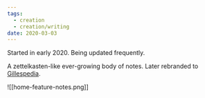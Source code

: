 ```yaml
---
tags:
  - creation
  - creation/writing
date: 2020-03-03
---
```

Started in early 2020. Being updated frequently.

A zettelkasten-like ever-growing body of notes. Later rebranded to [Gillespedia](https://www.gillespedia.com).

![[home-feature-notes.png]]